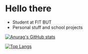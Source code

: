 # Hello there
- Student at FIT BUT
- Personal stuff and school projects

[![Anurag's GitHub stats](https://github-readme-stats.vercel.app/api?username=mtsdurica&theme=onedark)](https://github.com/mtsdurica)

[![Top Langs](https://github-readme-stats.vercel.app/api/top-langs/?username=mtsdurica&theme=onedark&layout=compact)](https://github.com/mtsdurica)

